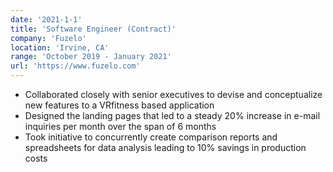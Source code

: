 ```yaml
---
date: '2021-1-1'
title: 'Software Engineer (Contract)'
company: 'Fuzelo'
location: 'Irvine, CA'
range: 'October 2019 - January 2021'
url: 'https://www.fuzelo.com'
---
```


- Collaborated closely with senior executives to devise and conceptualize new features to a VRfitness based application
- Designed the landing pages that led to a steady 20% increase in e-mail inquiries per month over the span of 6 months
- Took initiative to concurrently create comparison reports and spreadsheets for data analysis leading to 10% savings in production costs
